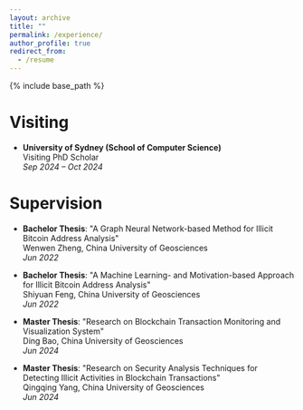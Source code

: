 ```yaml
---
layout: archive
title: ""
permalink: /experience/
author_profile: true
redirect_from:
  - /resume
---
```


{% include base_path %}

# Visiting

- **University of Sydney (School of Computer Science)**  
  Visiting PhD Scholar  
  *Sep 2024 – Oct 2024*

# Supervision

- **Bachelor Thesis**: "A Graph Neural Network-based Method for Illicit Bitcoin Address Analysis" <br />
  Wenwen Zheng, China University of Geosciences <br />
  *Jun 2022*

- **Bachelor Thesis**: "A Machine Learning- and Motivation-based Approach for Illicit Bitcoin Address Analysis" <br />
  Shiyuan Feng, China University of Geosciences <br /> 
  *Jun 2022*

- **Master Thesis**: "Research on Blockchain Transaction Monitoring and Visualization System" <br />
  Ding Bao, China University of Geosciences <br />
  *Jun 2024*

- **Master Thesis**: "Research on Security Analysis Techniques for Detecting Illicit Activities in Blockchain Transactions" <br />
  Qingqing Yang, China University of Geosciences <br />
  *Jun 2024*




<!--# Visiting

* Visiting PhD Scholar, University of Sydney (School of Computer Science), Sep 2024 – Oct 2024

# Supervision

* *Wenwen Zheng*, **Bachelor Thesis**: "A Graph Neural Network-based Method for Illicit Bitcoin Address Analysis", China University of Geosciences, Wuhan, China, Jun. 2022
* *Shiyuan Feng*, **Bachelor Thesis**: "A Machine Learning- and Motivation-based Approach for Illicit Bitcoin Address Analysis", China University of Geosciences, Wuhan, China, Jun. 2022
* *Ding Bao*, **Master Thesis**: "Research on Blockchain Transaction Monitoring and Visualization System", China University of Geosciences, Wuhan, China, Jun. 2024
* *Qingqing Yang*, **Master Thesis**: "Research on Security Analysis Techniques for Detecting Illicit Activities in Blockchain Transactions", China University of Geosciences, Wuhan, China, Jun. 2024 -->
 


<!-- # Intership -->


  
